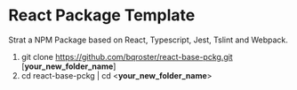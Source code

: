 # React Package Template
Strat a NPM Package based on React, Typescript, Jest, Tslint and Webpack.

1. git clone https://github.com/bqroster/react-base-pckg.git [__your_new_folder_name__]
2. cd react-base-pckg | cd <__your_new_folder_name__>
